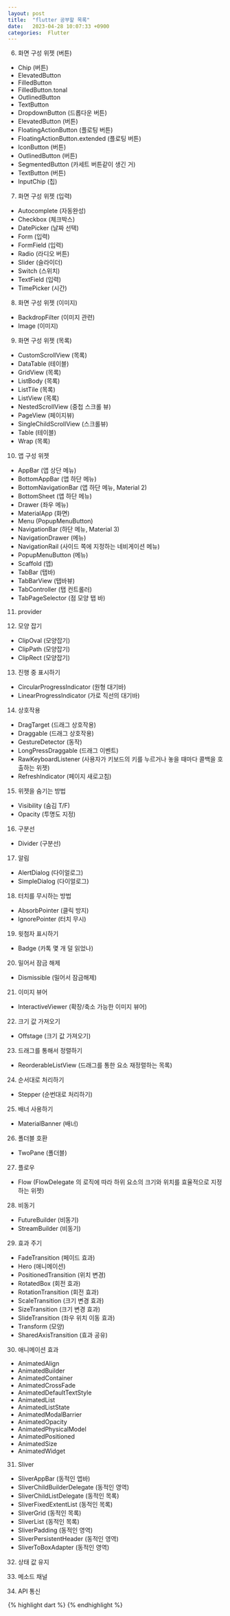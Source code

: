 ```yaml
---
layout: post
title:  "flutter 공부할 목록"
date:   2023-04-28 10:07:33 +0900
categories:  Flutter
---
```


6. 화면 구성 위젯 (버튼)
- Chip (버튼)
- ElevatedButton
- FilledButton
- FilledButton.tonal
- OutlinedButton
- TextButton
- DropdownButton (드롭다운 버튼)
- ElevatedButton (버튼)
- FloatingActionButton (플로팅 버튼)
- FloatingActionButton.extended (플로팅 버튼)
- IconButton (버튼)
- OutlinedButton (버튼)
- SegmentedButton (카세트 버튼같이 생긴 거)
- TextButton (버튼)
- InputChip (칩)

7. 화면 구성 위젯 (입력)
- Autocomplete (자동완성)
- Checkbox (체크박스)
- DatePicker (날짜 선택)
- Form (입력)
- FormField (입력)
- Radio (라디오 버튼)
- Slider (슬라이더)
- Switch (스위치)
- TextField (입력)
- TimePicker (시간)

8. 화면 구성 위젯 (이미지)
- BackdropFilter (이미지 관련)
- Image (이미지)

9. 화면 구성 위젯 (목록)
- CustomScrollView (목록)
- DataTable (테이블)
- GridView (목록)
- ListBody (목록)
- ListTile (목록)
- ListView (목록)
- NestedScrollView (중첩 스크롤 뷰)
- PageView (페이지뷰)
- SingleChildScrollView (스크롤뷰)
- Table (테이블)
- Wrap (목록)

10. 앱 구성 위젯
- AppBar (앱 상단 메뉴)
- BottomAppBar (앱 하단 메뉴)
- BottomNavigationBar (앱 하단 메뉴, Material 2)
- BottomSheet (앱 하단 메뉴)
- Drawer (좌우 메뉴)
- MaterialApp (화면)
- Menu (PopupMenuButton)
- NavigationBar (하단 메뉴, Material 3)
- NavigationDrawer (메뉴)
- NavigationRail (사이드 쪽에 지정하는 네비게이션 메뉴)
- PopupMenuButton (메뉴)
- Scaffold (앱)
- TabBar (탭바)
- TabBarView (탭바뷰)
- TabController (탭 컨트롤러)
- TabPageSelector (점 모양 탭 바)

11. provider

12. 모양 잡기
- ClipOval (모양잡기)
- ClipPath (모양잡기)
- ClipRect (모양잡기)

13. 진행 중 표시하기
- CircularProgressIndicator (원형 대기바)
- LinearProgressIndicator (가로 직선의 대기바)

14. 상호작용
- DragTarget (드래그 상호작용)
- Draggable (드래그 상호작용)
- GestureDetector (동작)
- LongPressDraggable (드래그 이벤트)
- RawKeyboardListener (사용자가 키보드의 키를 누르거나 놓을 때마다 콜백을 호출하는 위젯)
- RefreshIndicator (페이지 새로고침)

15. 위젯을 숨기는 방법
- Visibility (숨김 T/F)
- Opacity (투명도 지정)

16. 구분선
- Divider (구분선)

17. 알림
- AlertDialog (다이얼로그)
- SimpleDialog (다이얼로그)

18. 터치를 무시하는 방법
- AbsorbPointer (클릭 방지)
- IgnorePointer (터치 무시)

19. 윗첨자 표시하기
- Badge (카톡 몇 개 덜 읽었나)

20. 밀어서 잠금 해제
- Dismissible (밀어서 잠금해제)

21. 이미지 뷰어
- InteractiveViewer (확장/축소 가능한 이미지 뷰어)

22. 크기 값 가져오기
- Offstage (크기 값 가져오기)

23. 드래그를 통해서 정렬하기
- ReorderableListView (드래그를 통한 요소 재정렬하는 목록)

24. 순서대로 처리하기
- Stepper (순번대로 처리하기)

25. 배너 사용하기
- MaterialBanner (배너)

26. 폴더블 호환
- TwoPane (폴더블)

27. 플로우
- Flow (FlowDelegate 의 로직에 따라 하위 요소의 크기와 위치를 효율적으로 지정하는 위젯)

28. 비동기
- FutureBuilder (비동기)
- StreamBuilder (비동기)

29. 효과 주기
- FadeTransition (페이드 효과)
- Hero (애니메이션)
- PositionedTransition (위치 변경)
- RotatedBox (회전 효과)
- RotationTransition (회전 효과)
- ScaleTransition (크기 변경 효과)
- SizeTransition (크기 변경 효과)
- SlideTransition (좌우 위치 이동 효과)
- Transform (모양)
- SharedAxisTransition (효과 공유)

30. 애니메이션 효과
- AnimatedAlign
- AnimatedBuilder
- AnimatedContainer
- AnimatedCrossFade
- AnimatedDefaultTextStyle
- AnimatedList
- AnimatedListState
- AnimatedModalBarrier
- AnimatedOpacity
- AnimatedPhysicalModel
- AnimatedPositioned
- AnimatedSize
- AnimatedWidget

31. Sliver
- SliverAppBar (동적인 앱바)
- SliverChildBuilderDelegate (동적인 영역)
- SliverChildListDelegate (동적인 목록)
- SliverFixedExtentList (동적인 목록)
- SliverGrid (동적인 목록)
- SliverList (동적인 목록)
- SliverPadding (동적인 영역)
- SliverPersistentHeader (동적인 영역)
- SliverToBoxAdapter (동적인 영역)

32. 상태 값 유지

33. 메소드 채널

34. API 통신

{% highlight dart %}
{% endhighlight %}